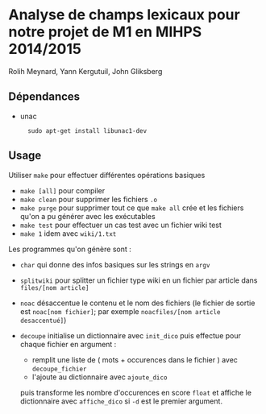 Analyse de champs lexicaux pour notre projet de M1 en MIHPS 2014/2015
=====================================================================

Rolih Meynard, Yann Kergutuil, John Gliksberg

Dépendances
-----------

- unac

		sudo apt-get install libunac1-dev

Usage
-----

Utiliser `make` pour effectuer différentes opérations basiques

- `make [all]` pour compiler
- `make clean` pour supprimer les fichiers `.o`
- `make purge` pour supprimer tout ce que `make all` crée et
  les fichiers qu'on a pu générer avec les exécutables
- `make test` pour effectuer un cas test avec un fichier wiki test
- `make 1` idem avec `wiki/1.txt`

Les programmes qu'on génère sont :

- `char` qui donne des infos basiques sur les strings en `argv`

- `splitwiki` pour splitter un fichier type wiki en un fichier par
  article dans `files/[nom article]`

- `noac` désaccentue le contenu et le nom des fichiers
  (le fichier de sortie est `noac[nom fichier]`;
  par exemple `noacfiles/[nom article desaccentué]`)

- `decoupe` initialise un dictionnaire avec `init_dico` puis effectue
  pour chaque fichier en argument :

  - remplit une liste de ( mots + occurences dans le fichier ) avec
    `decoupe_fichier`
  - l'ajoute au dictionnaire avec `ajoute_dico`

  puis transforme les nombre d'occurences en score `float`
  et affiche le dictionnaire avec `affiche_dico` si `-d` est le
  premier argument.
